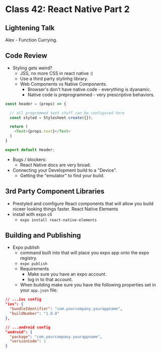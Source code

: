 # Class 42: React Native Part 2

## Lightening Talk

Alex - Function Currying.

## Code Review

* Styling gets weird?
  * JSS, no more CSS in react native :(
  * Use a third party stylinhg library.
  * Web Components vs Native Components.
    * Browser's don't have native code - everything is dyanamic.
    * Native code is preprogrammed - very prescriptive behaviors.

```javascript
const header = (props) => {

  // all pregrommed text stuff can be configured here
  const styled = Stylesheet.create({});

  return (
    <Text>{props.text}</Text>
  )
}

export default Header;
```

* Bugs / blockers:
  * React Native docs are very broad.
* Connecting your Development build to a "Device".
  * Getting the "emulator" to find your build.

## 3rd Party Component Libraries

* Prestyled and comfigure React components that will allow you build niceer looking things faster.
React Native Elements
* install with expo cli
  * `expo install react-native-elements`

## Building and Publishing

* Expo publish
  * command built into that will place you expo app onto the expo registry.
  * `expo publish`
  * Requirements
    * Make sure you have an expo account.
    * log in to that account.
  * When building make sure you have the following properties set in your `app.json` file:

```json
// ...ios config
"ios": {
  "bundleIdentifier": "com.yourcompany.yourappname",
  "buildNumber": "1.0.0"
},

// ...android config
"android": {
  "package": "com.yourcompany.yourappname",
  "versionCode": 1
}

```
